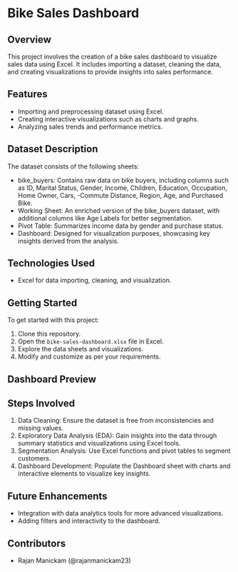 # Bike Sales Dashboard

## Overview
This project involves the creation of a bike sales dashboard to visualize sales data using Excel. It includes importing a dataset, cleaning the data, and creating visualizations to provide insights into sales performance.

## Features
- Importing and preprocessing dataset using Excel.
- Creating interactive visualizations such as charts and graphs.
- Analyzing sales trends and performance metrics.

## Dataset Description
The dataset consists of the following sheets:

- bike_buyers: Contains raw data on bike buyers, including columns such as ID, Marital Status, Gender, Income, Children, Education, Occupation, Home Owner, Cars, -Commute Distance, Region, Age, and Purchased Bike.
- Working Sheet: An enriched version of the bike_buyers dataset, with additional columns like Age Labels for better segmentation.
- Pivot Table: Summarizes income data by gender and purchase status.
- Dashboard: Designed for visualization purposes, showcasing key insights derived from the analysis.

## Technologies Used
- Excel for data importing, cleaning, and visualization.

## Getting Started
To get started with this project:
1. Clone this repository.
2. Open the `bike-sales-dashboard.xlsx` file in Excel.
3. Explore the data sheets and visualizations.
4. Modify and customize as per your requirements.

## Dashboard Preview


## Steps Involved
1. Data Cleaning: Ensure the dataset is free from inconsistencies and missing values.
2. Exploratory Data Analysis (EDA): Gain insights into the data through summary statistics and visualizations using Excel tools.
3. Segmentation Analysis: Use Excel functions and pivot tables to segment customers.
4. Dashboard Development: Populate the Dashboard sheet with charts and interactive elements to visualize key insights.

## Future Enhancements
- Integration with data analytics tools for more advanced visualizations.
- Adding filters and interactivity to the dashboard.

## Contributors
- Rajan Manickam (@rajanmanickam23)
